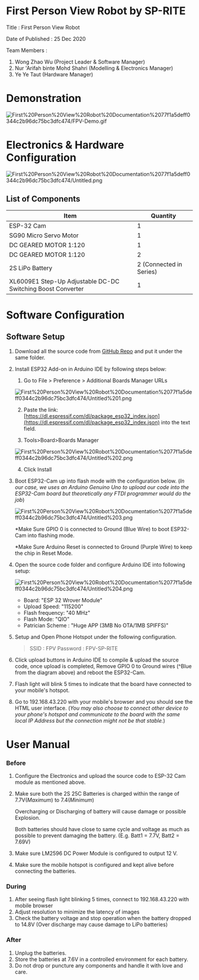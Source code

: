 # First Person View Robot by SP-RITE

Title : First Person View Robot

Date of Published : 25 Dec 2020

Team Members : 

1. Wong Zhao Wu (Project Leader & Software Manager)
2. Nur 'Arifah binte Mohd Shahri  (Modelling & Electronics Manager)
3. Ye Ye Taut (Hardware Manager)

# Demonstration

![First%20Person%20View%20Robot%20Documentation%2077f1a5deff0344c2b96dc75bc3dfc474/FPV-Demo.gif](First%20Person%20View%20Robot%20Documentation%2077f1a5deff0344c2b96dc75bc3dfc474/FPV-Demo.gif)


# Electronics & Hardware Configuration

![First%20Person%20View%20Robot%20Documentation%2077f1a5deff0344c2b96dc75bc3dfc474/Untitled.png](First%20Person%20View%20Robot%20Documentation%2077f1a5deff0344c2b96dc75bc3dfc474/Untitled.png)

## List of Components
| Item | Quantity |
| ----------- | ----------- |
| ESP-32 Cam | 1 |
| SG90 Micro Servo Motor | 1 |
| DC GEARED MOTOR 1:120 | 1 |
| DC GEARED MOTOR 1:120 | 2 |
| 2S LiPo Battery | 2 (Connected in Series) |
| XL6009E1 Step-Up Adjustable DC-DC Switching Boost Converter | 1 |


# Software Configuration

## Software Setup

1. Download all the source code from [GitHub Repo](https://github.com/kiritowu) and put it under the same folder.
2. Install ESP32 Add-on in Arduino IDE by following steps below:
    1. Go to File > Preference > Additional Boards Manager URLs

    ![First%20Person%20View%20Robot%20Documentation%2077f1a5deff0344c2b96dc75bc3dfc474/Untitled%201.png](First%20Person%20View%20Robot%20Documentation%2077f1a5deff0344c2b96dc75bc3dfc474/Untitled%201.png)

    2. Paste the link: [https://dl.espressif.com/dl/package_esp32_index.json](https://dl.espressif.com/dl/package_esp32_index.json) into the text field.

    3. Tools>Board>Boards Manager

    ![First%20Person%20View%20Robot%20Documentation%2077f1a5deff0344c2b96dc75bc3dfc474/Untitled%202.png](First%20Person%20View%20Robot%20Documentation%2077f1a5deff0344c2b96dc75bc3dfc474/Untitled%202.png)

    4. Click Install

3. Boot ESP32-Cam up into flash mode with the configuration below.
(*In our case, we uses an Arduino Genuino Uno to upload our code into the ESP32-Cam board but theoretically any FTDI programmer would do the job*)

    ![First%20Person%20View%20Robot%20Documentation%2077f1a5deff0344c2b96dc75bc3dfc474/Untitled%203.png](First%20Person%20View%20Robot%20Documentation%2077f1a5deff0344c2b96dc75bc3dfc474/Untitled%203.png)

    *Make Sure GPIO 0 is connected to Ground (Blue Wire) to boot ESP32-Cam into flashing mode.

    *Make Sure Arduino Reset is connected to Ground (Purple Wire) to keep the chip in Reset Mode.

4. Open the source code folder and configure Arduino IDE into following setup:

    ![First%20Person%20View%20Robot%20Documentation%2077f1a5deff0344c2b96dc75bc3dfc474/Untitled%204.png](First%20Person%20View%20Robot%20Documentation%2077f1a5deff0344c2b96dc75bc3dfc474/Untitled%204.png)

    - Board: "ESP 32 Wrover Module"
    - Upload Speed: "115200"
    - Flash frequency: "40 MHz"
    - Flash Mode: "QIO"
    - Patrician Scheme : "Huge APP (3MB No OTA/1MB SPIFFS)"
5. Setup and Open Phone Hotspot under the following configuration.

    > SSID : FPV
    Password : FPV-SP-RITE

6. Click upload buttons in Arduino IDE to compile & upload the source code, once upload is completed, Remove GPIO 0 to Ground wires (^Blue from the diagram above) and reboot the ESP32-Cam.
7. Flash light will blink 5 times to indicate that the board have connected to your mobile's hotspot.
8. Go to 192.168.43.220 with your mobile's browser and you should see the HTML user interface.
(*You may also choose to connect other device to your phone's hotspot and communicate to the board with the same local IP Address but the connection might not be that stable.*)

# User Manual

### Before

1. Configure the Electronics and upload the source code to ESP-32 Cam module as mentioned above.
2. Make sure both the 2S 25C Batteries is charged within the range of 7.7V(*Maximum*) to 7.4(*Minimum*)

    Overcharging or Discharging of battery will cause damage or possible Explosion.

    Both batteries should have close to same cycle and voltage as much as possible to prevent damaging the battery. (E.g. Batt1 = 7.7V, Batt2 = 7.69V)

3. Make sure LM2596 DC Power Module is configured to output 12 V.
4. Make sure the mobile hotspot is configured and kept alive before connecting the batteries.

### During

1. After seeing flash light blinking 5 times, connect to 192.168.43.220 with mobile browser
2. Adjust resolution to minimize the latency of images
3. Check the battery voltage and stop operation when the battery dropped to 14.8V (Over discharge may cause damage to LiPo batteries)

### After

1. Unplug the batteries.
2. Store the batteries at 7.6V in a controlled environment for each battery.
3. Do not drop or puncture any components and handle it with love and care.
